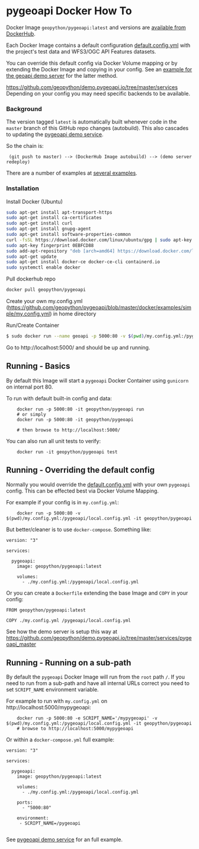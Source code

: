 # pygeoapi Docker How To

Docker Image `geopython/pygeoapi:latest` and versions are [available from DockerHub](https://hub.docker.com/r/geopython/pygeoapi).

Each Docker Image contains a default configuration [default.config.yml](default.config.yml) with the project's test data and WFS3/OGC API Features datasets.

You can override this default config via Docker Volume mapping or by extending the Docker Image and copying in your config. See an [example for the geoapi demo server](https://github.com/geopython/demo.pygeoapi.io/tree/master/services/pygeoapi) for the latter method. 

https://github.com/geopython/demo.pygeoapi.io/tree/master/services Depending on your config you may need specific backends to be available.

### Background

The version tagged `latest` is automatically built whenever code in the `master` branch of this GitHub repo changes (autobuild). This also cascades to updating the [pygeoapi demo service](https://demo.pygeoapi.io/master).

So the chain is:

```
 (git push to master) --> (DockerHub Image autobuild) --> (demo server redeploy)

```

There are a number of examples at [several examples](https://github.com/geopython/pygeoapi/blob/master/docker/examples). 

### Installation 

Install Docker (Ubuntu)

```bash
sudo apt-get install apt-transport-https
sudo apt-get install ca-certificates
sudo apt-get install curl
sudo apt-get install gnupg-agent
sudo apt-get install software-properties-common
curl -fsSL https://download.docker.com/linux/ubuntu/gpg | sudo apt-key add –
sudo apt-key fingerprint 0EBFCD88
sudo add-apt-repository "deb [arch=amd64] https://download.docker.com/linux/ubuntu $(lsb_release -cs) stable"
sudo apt-get update
sudo apt-get install docker-ce docker-ce-cli containerd.io
sudo systemctl enable docker
```
Pull dockerhub repo

```bash
docker pull geopython/pygeoapi
```
Create your own my.config.yml (https://github.com/geopython/pygeoapi/blob/master/docker/examples/simple/my.config.yml) in home directory

Run/Create Container

``` bash
$ sudo docker run --name geoapi -p 5000:80 -v $(pwd)/my.config.yml:/pygeoapi/local.config.yml -it geopython/pygeoapi
```

Go to http://localhost:5000/ and should be up and running. 

## Running - Basics

By default this Image will start a `pygeoapi` Docker Container 
using `gunicorn` on internal port 80.

To run with default built-in config and data:

```
	docker run -p 5000:80 -it geopython/pygeoapi run
	# or simply
	docker run -p 5000:80 -it geopython/pygeoapi
	
    # then browse to http://localhost:5000/
```

You can also run all unit tests to verify:

```
	docker run -it geopython/pygeoapi test
```

## Running - Overriding the default config

Normally you would override the [default.config.yml](default.config.yml) with your own `pygeoapi` config.
This can be effected best via Docker Volume Mapping.

For example if your config is in `my.config.yml`:

```
	docker run -p 5000:80 -v $(pwd)/my.config.yml:/pygeoapi/local.config.yml -it geopython/pygeoapi
```

But better/cleaner is to use `docker-compose`. Something like:

```
version: "3"

services:

  pygeoapi:
    image: geopython/pygeoapi:latest

    volumes:
      - ./my.config.yml:/pygeoapi/local.config.yml

```

Or you can create a `Dockerfile` extending the base Image and `COPY` in your config:

```
FROM geopython/pygeoapi:latest

COPY ./my.config.yml /pygeoapi/local.config.yml

```

See how the demo server is setup this way at
https://github.com/geopython/demo.pygeoapi.io/tree/master/services/pygeoapi_master
 
## Running - Running on a sub-path

By default the `pygeoapi` Docker Image will run from the `root` path `/`.
If you need to run from a sub-path and have all internal URLs correct
you need to set `SCRIPT_NAME` environment variable.
  
For example to run with `my.config.yml` on http://localhost:5000/mypygeoapi:

```
	docker run -p 5000:80 -e SCRIPT_NAME='/mypygeoapi' -v $(pwd)/my.config.yml:/pygeoapi/local.config.yml -it geopython/pygeoapi
	# browse to http://localhost:5000/mypygeoapi
```

Or within a `docker-compose.yml` full example:

```
version: "3"

services:

  pygeoapi:
    image: geopython/pygeoapi:latest

    volumes:
      - ./my.config.yml:/pygeoapi/local.config.yml

    ports:
      - "5000:80"
      
    environment:
     - SCRIPT_NAME=/pygeoapi


```

See [pygeoapi demo service](https://github.com/geopython/demo.pygeoapi.io/tree/master/services/pygeoapi)
for an full example.



